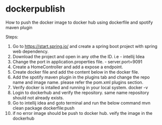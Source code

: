 # dockerpublish

How to push the docker image to docker hub using dockerfile and spotify maven plugin

Steps: 
1. Go to https://start.spring.io/ and create a spring boot project with spring web dependency.
2. Download the project and open in any othe the ID. i.e - intellij Idea
3. Change the port in application.properties file. - server.port=9091
4. Create a HomeController and add a expose a endpoint.
5. Create docker file and add the content below in the docker file.
7. Add the spotify maven plugin in the plugins tab and change the repo name and image name. please refer the pom.xml plugins section.
8. Verify docker is intalled and running in your local system.
   docker -v
10. Login to dockerhub and verify the repository. same name repository should not already exists.
11. Go to intellij idea and goto terminal and run the below command
 mvn clean package dockerfile:push
11. if no error image should be push to docker hub. veify the image in the dockerhub
